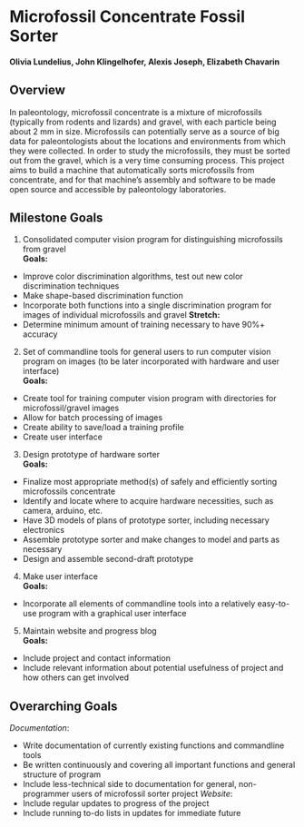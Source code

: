 # Microfossil Concentrate Fossil Sorter  
#### Olivia Lundelius, John Klingelhofer, Alexis Joseph, Elizabeth Chavarin

## Overview  

In paleontology, microfossil concentrate is a mixture of microfossils (typically from rodents and lizards) and gravel, with each particle being about 2 mm in size.  Microfossils can potentially serve as a source of big data for paleontologists about the locations and environments from which they were collected.  In order to study the microfossils, they must be sorted out from the gravel, which is a very time consuming process.  This project aims to build a machine that automatically sorts microfossils from concentrate, and for that machine’s assembly and software to be made open source and accessible by paleontology laboratories.

## Milestone Goals  
1. Consolidated computer vision program for distinguishing microfossils from gravel  
**Goals:**  
- Improve color discrimination algorithms, test out new color discrimination techniques
- Make shape-based discrimination function
- Incorporate both functions into a single discrimination program for images of individual microfossils and gravel
**Stretch:**  
- Determine minimum amount of training necessary to have 90%+ accuracy 


2. Set of commandline tools for general users to run computer vision program on images (to be later incorporated with hardware and user interface)  
**Goals:**  
- Create tool for training computer vision program with directories for microfossil/gravel images
- Allow for batch processing of images
- Create ability to save/load a training profile 
- Create user interface
3. Design prototype of hardware sorter  
**Goals:**  
- Finalize most appropriate method(s) of safely and efficiently sorting microfossils concentrate
- Identify and locate where to acquire hardware necessities, such as camera, arduino, etc.
- Have 3D models of plans of prototype sorter, including necessary electronics
- Assemble prototype sorter and make changes to model and parts as necessary
- Design and assemble second-draft prototype

4. Make user interface  
**Goals:**  
- Incorporate all elements of commandline tools into a relatively easy-to-use program with a graphical user interface

5. Maintain website and progress blog  
**Goals:**  
- Include project and contact information
- Include relevant information about potential usefulness of project and how others can get involved

## Overarching Goals  
_Documentation_:  
- Write documentation of currently existing functions and commandline tools
- Be written continuously and covering all important functions and general structure of program
- Include less-technical side to documentation for general, non-programmer users of microfossil sorter project
_Website_:  
- Include regular updates to progress of the project
- Include running to-do lists in updates for immediate future
